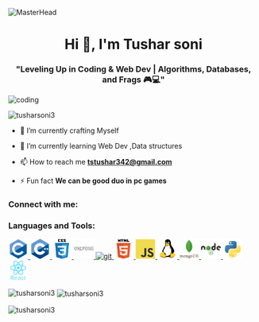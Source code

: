 ![MasterHead](https://i.pinimg.com/736x/f3/bd/45/f3bd45f6d915b011bc29f6661a73bac9.jpg)
<h1 align="center">Hi 👋, I'm Tushar soni</h1>
<h3 align="center">"Leveling Up in Coding & Web Dev | Algorithms, Databases, and Frags 🎮💻"</h3>
<img aling="right" alt="coding" width="400" src= "https://media4.giphy.com/media/v1.Y2lkPTc5MGI3NjExN3h1dXE5azMwdWNweHFkY2s0bmd4cXoxand2end1M3RwYzM2ZzMwdSZlcD12MV9pbnRlcm5hbF9naWZfYnlfaWQmY3Q9Zw/Rpl1sod1vCXK0L2SUN/giphy.webp">

<p align="left"> <img src="https://komarev.com/ghpvc/?username=tusharsoni3&label=Profile%20views&color=0e75b6&style=flat" alt="tusharsoni3" /> </p>

- 🔭 I’m currently crafting Myself

- 🌱 I’m currently learning Web Dev ,Data structures

- 📫 How to reach me **tstushar342@gmail.com**

- ⚡ Fun fact **We can be good duo in pc games**

<h3 align="left">Connect with me:</h3>
<p align="left">
</p>

<h3 align="left">Languages and Tools:</h3>
<p align="left"> <a href="https://www.cprogramming.com/" target="_blank" rel="noreferrer"> <img src="https://raw.githubusercontent.com/devicons/devicon/master/icons/c/c-original.svg" alt="c" width="40" height="40"/> </a> <a href="https://www.w3schools.com/cpp/" target="_blank" rel="noreferrer"> <img src="https://raw.githubusercontent.com/devicons/devicon/master/icons/cplusplus/cplusplus-original.svg" alt="cplusplus" width="40" height="40"/> </a> <a href="https://www.w3schools.com/css/" target="_blank" rel="noreferrer"> <img src="https://raw.githubusercontent.com/devicons/devicon/master/icons/css3/css3-original-wordmark.svg" alt="css3" width="40" height="40"/> </a> <a href="https://expressjs.com" target="_blank" rel="noreferrer"> <img src="https://raw.githubusercontent.com/devicons/devicon/master/icons/express/express-original-wordmark.svg" alt="express" width="40" height="40"/> </a> <a href="https://git-scm.com/" target="_blank" rel="noreferrer"> <img src="https://www.vectorlogo.zone/logos/git-scm/git-scm-icon.svg" alt="git" width="40" height="40"/> </a> <a href="https://www.w3.org/html/" target="_blank" rel="noreferrer"> <img src="https://raw.githubusercontent.com/devicons/devicon/master/icons/html5/html5-original-wordmark.svg" alt="html5" width="40" height="40"/> </a> <a href="https://developer.mozilla.org/en-US/docs/Web/JavaScript" target="_blank" rel="noreferrer"> <img src="https://raw.githubusercontent.com/devicons/devicon/master/icons/javascript/javascript-original.svg" alt="javascript" width="40" height="40"/> </a> <a href="https://www.linux.org/" target="_blank" rel="noreferrer"> <img src="https://raw.githubusercontent.com/devicons/devicon/master/icons/linux/linux-original.svg" alt="linux" width="40" height="40"/> </a> <a href="https://www.mongodb.com/" target="_blank" rel="noreferrer"> <img src="https://raw.githubusercontent.com/devicons/devicon/master/icons/mongodb/mongodb-original-wordmark.svg" alt="mongodb" width="40" height="40"/> </a> <a href="https://nodejs.org" target="_blank" rel="noreferrer"> <img src="https://raw.githubusercontent.com/devicons/devicon/master/icons/nodejs/nodejs-original-wordmark.svg" alt="nodejs" width="40" height="40"/> </a> <a href="https://www.python.org" target="_blank" rel="noreferrer"> <img src="https://raw.githubusercontent.com/devicons/devicon/master/icons/python/python-original.svg" alt="python" width="40" height="40"/> </a> <a href="https://reactjs.org/" target="_blank" rel="noreferrer"> <img src="https://raw.githubusercontent.com/devicons/devicon/master/icons/react/react-original-wordmark.svg" alt="react" width="40" height="40"/> </a> </p>

<p><img align="left" src="https://github-readme-stats.vercel.app/api/top-langs?username=tusharsoni3&show_icons=true&locale=en&layout=compact" alt="tusharsoni3" /></p>

<p>&nbsp;<img align="center" src="https://github-readme-stats.vercel.app/api?username=tusharsoni3&show_icons=true&locale=en" alt="tusharsoni3" /></p>

<p><img align="center" src="https://github-readme-streak-stats.herokuapp.com/?user=tusharsoni3&" alt="tusharsoni3" /></p>

